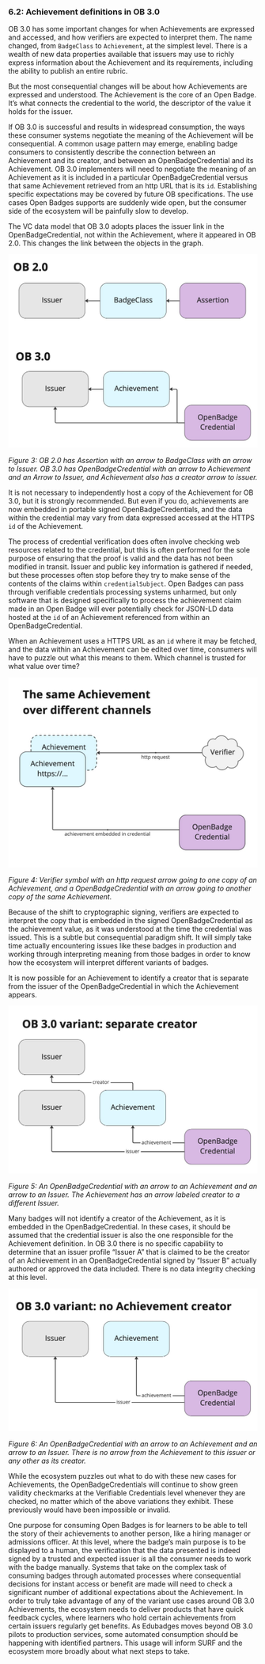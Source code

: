 ### 6.2: Achievement definitions in OB 3.0

OB 3.0 has some important changes for when Achievements are expressed and accessed, and how verifiers are expected to interpret them. The name changed, from `BadgeClass` to `Achievement`, at the simplest level. There is a wealth of new data properties available that issuers may use to richly express information about the Achievement and its requirements, including the ability to publish an entire rubric.

But the most consequential changes will be about how Achievements are expressed and understood. The Achievement is the core of an Open Badge. It’s what connects the credential to the world, the descriptor of the value it holds for the issuer.

If OB 3.0 is successful and results in widespread consumption, the ways these consumer systems negotiate the meaning of the Achievement will be consequential. A common usage pattern may emerge, enabling badge consumers to consistently describe the connection between an Achievement and its creator, and between an OpenBadgeCredential and its Achievement. OB 3.0 implementers will need to negotiate the meaning of an Achievement as it is included in a particular OpenBadgeCredential versus that same Achievement retrieved from an http URL that is its `id`. Establishing specific expectations may be covered by future OB specifications. The use cases Open Badges supports are suddenly wide open, but the consumer side of the ecosystem will be painfully slow to develop.

The VC data model that OB 3.0 adopts places the issuer link in the OpenBadgeCredential, not within the Achievement, where it appeared in OB 2.0. This changes the link between the objects in the graph.

![OB 2.0 has Assertion with an arrow to BadgeClass with an arrow to Issuer. OB 3.0 has OpenBadgeCredential with an arrow to Achievement and an Arrow to Issuer, and Achievement also has a creator arrow to issuer](./assets/04-achievements-1.jpg)

*Figure 3: OB 2.0 has Assertion with an arrow to BadgeClass with an arrow to Issuer. OB 3.0 has OpenBadgeCredential with an arrow to Achievement and an Arrow to Issuer, and Achievement also has a creator arrow to issuer.*

It is not necessary to independently host a copy of the Achievement for OB 3.0, but it is strongly recommended. But even if you do, achievements are now embedded in portable signed OpenBadgeCredentials, and the data within the credential may vary from data expressed accessed at the HTTPS `id` of the Achievement.

The process of credential verification does often involve checking web resources related to the credential, but this is often performed for the sole purpose of ensuring that the proof is valid and the data has not been modified in transit. Issuer and public key information is gathered if needed, but these processes often stop before they try to make sense of the contents of the claims within `credentialSubject`. Open Badges can pass through verifiable credentials processing systems unharmed, but only software that is designed specifically to process the achievement claim made in an Open Badge will ever potentially check for JSON-LD data hosted at the `id` of an Achievement referenced from within an OpenBadgeCredential.

When an Achievement uses a HTTPS URL as an `id` where it may be fetched, and the data within an Achievement can be edited over time, consumers will have to puzzle out what this means to them. Which channel is trusted for what value over time?

![Verifier symbol with an http request arrow going to one copy of an Achievement, and a OpenBadgeCredential with an arrow going to another copy of the same Achievement.](./assets/04-same-achievement.jpeg)

*Figure 4: Verifier symbol with an http request arrow going to one copy of an Achievement, and a OpenBadgeCredential with an arrow going to another copy of the same Achievement.*

Because of the shift to cryptographic signing, verifiers are expected to interpret the copy that is embedded in the signed OpenBadgeCredential as the achievement value, as it was understood at the time the credential was issued. This is a subtle but consequential paradigm shift. It will simply take time actually encountering issues like these badges in production and working through interpreting meaning from those badges in order to know how the ecosystem will interpret different variants of badges.

It is now possible for an Achievement to identify a creator that is separate from the issuer of the OpenBadgeCredential in which the Achievement appears.

![An OpenBadgeCredential with an arrow to an Achievement and an arrow to an Issuer. The Achievement has an arrow labeled creator to a different Issuer.](./assets/04-separate-creator.jpeg)

*Figure 5: An OpenBadgeCredential with an arrow to an Achievement and an arrow to an Issuer. The Achievement has an arrow labeled creator to a different Issuer.*

Many badges will not identify a creator of the Achievement, as it is embedded in the OpenBadgeCredential. In these cases, it should be assumed that the credential issuer is also the one responsible for the Achievement definition. In OB 3.0 there is no specific capability to determine that an issuer profile “Issuer A” that is claimed to be the creator of an Achievement in an OpenBadgeCredential signed by “Issuer B” actually authored or approved the data included. There is no data integrity checking at this level.

![An OpenBadgeCredential with an arrow to an Achievement and an arrow to an Issuer. There is no arrow from the Achievement to this issuer or any other as its creator.](./assets/04-no-achievement-creator.jpeg)

*Figure 6: An OpenBadgeCredential with an arrow to an Achievement and an arrow to an Issuer. There is no arrow from the Achievement to this issuer or any other as its creator.*

While the ecosystem puzzles out what to do with these new cases for Achievements, the OpenBadgeCredentials will continue to show green validity checkmarks at the Verifiable Credentials level whenever they are checked, no matter which of the above variations they exhibit. These previously would have been impossible or invalid.

One purpose for consuming Open Badges is for learners to be able to tell the story of their achievements to another person, like a hiring manager or admissions officer. At this level, where the badge’s main purpose is to be displayed to a human, the verification that the data presented is indeed signed by a trusted and expected issuer is all the consumer needs to work with the badge manually. Systems that take on the complex task of consuming badges through automated processes where consequential decisions for instant access or benefit are made will need to check a significant number of additional expectations about the Achievement. In order to truly take advantage of any of the variant use cases around OB 3.0 Achievements, the ecosystem needs to deliver products that have quick feedback cycles, where learners who hold certain achievements from certain issuers regularly get benefits. As Edubadges moves beyond OB 3.0 pilots to production services, some automated consumption should be happening with identified partners. This usage will inform SURF and the ecosystem more broadly about what next steps to take.